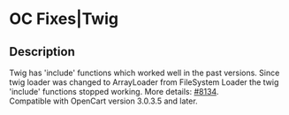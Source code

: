 #   OC Fixes|Twig

## Description
Twig has 'include' functions which worked well in the past versions. Since twig loader was changed to ArrayLoader from FileSystem Loader the twig 'include' functions stopped working. More details: [#8134](https://github.com/opencart/opencart/issues/8134).  
Compatible with OpenCart version 3.0.3.5 and later.
